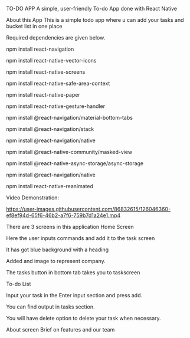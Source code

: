 TO-DO APP
A simple, user-friendly To-do App done with React Native

About this App
This is a simple todo app where u can add your tasks and bucket list in one place

Required dependencies are given below.

npm install react-navigation

npm install react-native-vector-icons

npm install react-native-screens

npm install react-native-safe-area-context

npm install react-native-paper

npm install react-native-gesture-handler

npm install @react-navigation/material-bottom-tabs

npm install @react-navigation/stack

npm install @react-navigation/native

npm install @react-native-community/masked-view

npm install @react-native-async-storage/async-storage

npm install @react-navigation/native

npm install react-native-reanimated

Video Demonstration:



https://user-images.githubusercontent.com/86832615/126046360-ef8ef94d-65f6-46b2-a7f6-759b7d1a24e1.mp4





There are 3 screens in this application
Home Screen

Here the user inputs commands and add it to the task screen

It has got blue background with a heading

Added and image to represent company.

The tasks button in bottom tab takes you to taskscreen

To-do List

Input your task in the Enter input section and press add.

You can find output in tasks section.

You will have delete option to delete your task when necessary.

About screen
 Brief on features and our team

